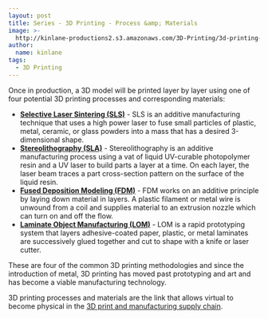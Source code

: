 ```yaml
---
layout: post
title: Series - 3D Printing - Process &amp; Materials
image: >-
  http://kinlane-productions2.s3.amazonaws.com/3D-Printing/3d-printing-process-materials.jpg
author:
  name: kinlane
tags:
  - 3D Printing
---
```

Once in production, a 3D model will be printed layer by layer using one of four potential 3D printing processes and corresponding materials:

*   **[Selective Laser Sintering (SLS)](http://en.wikipedia.org/wiki/Selective_laser_sintering)** - SLS is an additive manufacturing technique that uses a high power laser to fuse small particles of plastic, metal, ceramic, or glass powders into a mass that has a desired 3-dimensional shape.
*   **[Stereolithography (SLA)](http://en.wikipedia.org/wiki/Stereolithography)** \- Stereolithography is an additive manufacturing process using a vat of liquid UV-curable photopolymer resin and a UV laser to build parts a layer at a time. On each layer, the laser beam traces a part cross-section pattern on the surface of the liquid resin.
*   **[Fused Deposition Modeling (FDM)](http://en.wikipedia.org/wiki/Fused_deposition_modeling)** - FDM works on an additive principle by laying down material in layers. A plastic filament or metal wire is unwound from a coil and supplies material to an extrusion nozzle which can turn on and off the flow.
*   **[Laminate Object Manufacturing (LOM)](http://en.wikipedia.org/wiki/Laminated_object_manufacturing)** - LOM is a rapid prototyping system that layers adhesive-coated paper, plastic, or metal laminates are successively glued together and cut to shape with a knife or laser cutter.

These are four of the common 3D printing methodologies and since the introduction of metal, 3D printing has moved past prototyping and art and has become a viable manufacturing technology.

3D printing processes and materials are the link that allows virtual to become physical in the [3D print and manufacturing supply chain](http://www.kinlane.com/2011/05/3d-printing-and-manufacturing-supply-chain/ "3D print and manufacturing supply chain").